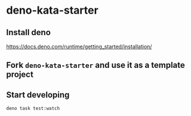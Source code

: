 # deno-kata-starter

## Install deno

https://docs.deno.com/runtime/getting_started/installation/

## Fork `deno-kata-starter` and use it as a template project

## Start developing

```
deno task test:watch
```
